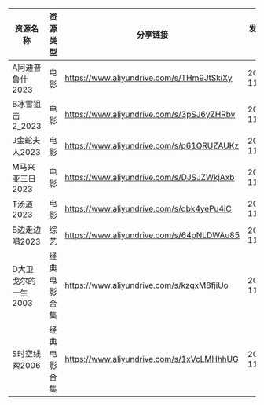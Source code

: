 | 资源名称         | 资源类型   | 分享链接                                      | 发布时间       |
| ------------ | ------ | ----------------------------------------- | ---------- |
| A阿迪普鲁什2023   | 电影     | https://www.aliyundrive.com/s/THm9JtSkiXy | 2023-11-01 |
| B冰雪狙击2_2023  | 电影     | https://www.aliyundrive.com/s/3pSJ6yZHRbv | 2023-11-01 |
| J金蛇夫人2023    | 电影     | https://www.aliyundrive.com/s/p61QRUZAUKz | 2023-11-01 |
| M马来亚三日2023   | 电影     | https://www.aliyundrive.com/s/DJSJZWkjAxb | 2023-11-01 |
| T汤道2023      | 电影     | https://www.aliyundrive.com/s/qbk4yePu4iC | 2023-11-01 |
| B边走边唱2023    | 综艺     | https://www.aliyundrive.com/s/64pNLDWAu85 | 2023-11-01 |
| D大卫戈尔的一生2003 | 经典电影合集 | https://www.aliyundrive.com/s/kzqxM8fjiUo | 2023-11-01 |
| S时空线索2006    | 经典电影合集 | https://www.aliyundrive.com/s/1xVcLMHhhUG | 2023-11-01 |
